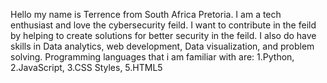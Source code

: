 Hello my name is Terrence from South Africa Pretoria.
I am a tech enthusiast and love the cybersecurity feild.
I want to contribute in the feild by helping to create solutions for better security in the feild.
I also do have skills in Data analytics, web development, Data visualization, and problem solving.
Programming languages that i am familiar with are: 1.Python, 2.JavaScript, 3.CSS Styles, 5.HTML5
